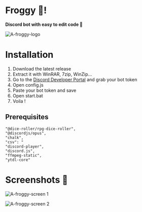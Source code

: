 # Froggy 🐸!

**Discord bot with easy to edit code 🤖**

![A-froggy-logo](https://i.imgur.com/WcaYGXe.png)


# Installation 
1. Download the latest release 
2. Extract it with WinRAR, 7zip, WinZip...
3. Go to the  [Discord Developer Portal](https://discord.com/developers/applications)  and grab your bot token
4. Open config.js
5. Paste your bot token and save
6.  Open start.bat
7.  Voila !


## Prerequisites
    "@dice-roller/rpg-dice-roller",
    "@discordjs/opus",
    "chalk",
    "csv": "
    "discord-player",
    "discord.js",
    "ffmpeg-static",
    "ytdl-core"
    
   # Screenshots 📸
   
   ![A-froggy-screen 1](https://i.imgur.com/D94FJ3r.png)
   
   ![A-froggy-screen 2](https://i.imgur.com/VSZFzpN.png)
   
   

